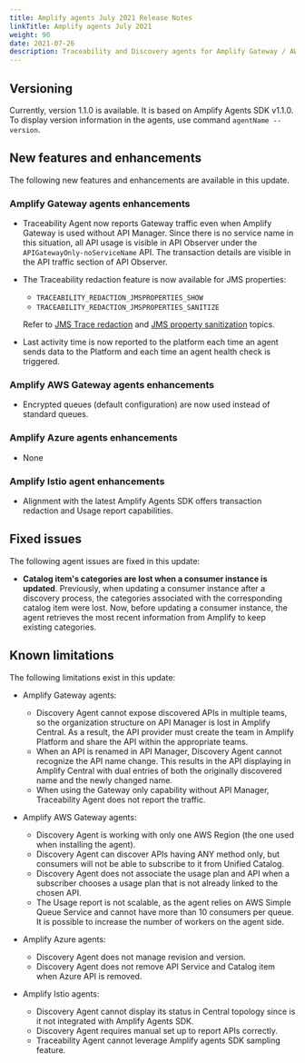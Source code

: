 ```yaml
---
title: Amplify agents July 2021 Release Notes
linkTitle: Amplify agents July 2021
weight: 90
date: 2021-07-26
description: Traceability and Discovery agents for Amplify Gateway / AWS / Azure / Istio provide better visibility into your multi-type gateway eco system. These agents collect data from the Gateway (API / traffic) and expose it in Amplify Central, providing you with a global vision of your eco system from a single interface.
---
```


## Versioning

Currently, version 1.1.0 is available. It is based on Amplify Agents SDK v1.1.0.
To display version information in the agents, use command `agentName --version`.

## New features and enhancements

The following new features and enhancements are available in this update.

### Amplify Gateway agents enhancements

* Traceability Agent now reports Gateway traffic even when Amplify Gateway is used without API Manager. Since there is no service name in this situation, all API usage is visible in API Observer under the `APIGatewayOnly-noServiceName` API. The transaction details are visible in the API traffic section of API Observer.
* The Traceability redaction feature is now available for JMS properties:
    * `TRACEABILITY_REDACTION_JMSPROPERTIES_SHOW`
    * `TRACEABILITY_REDACTION_JMSPROPERTIES_SANITIZE`

    Refer to [JMS Trace redaction](/docs/central/connected_agent_common_reference/trace_redaction/#jms-properties-show-rules) and [JMS property sanitization](/docs/central/connected_agent_common_reference/trace_redaction/#jms-properties-value-sanitization-rules) topics.
* Last activity time is now reported to the platform each time an agent sends data to the Platform and each time an agent health check is triggered.

### Amplify AWS Gateway agents enhancements

* Encrypted queues (default configuration) are now used instead of standard queues.

### Amplify Azure agents enhancements

* None

### Amplify Istio agent enhancements

* Alignment with the latest Amplify Agents SDK offers transaction redaction and Usage report capabilities.

## Fixed issues

The following agent issues are fixed in this update:

* **Catalog item's categories are lost when a consumer instance is updated**. Previously, when updating a consumer instance after a discovery process, the categories associated with the corresponding catalog item were lost. Now, before updating a consumer instance, the agent retrieves the most recent information from Amplify to keep existing categories.

## Known limitations

The following limitations exist in this update:

* Amplify Gateway agents:

    * Discovery Agent cannot expose discovered APIs in multiple teams, so the organization structure on API Manager is lost in Amplify Central. As a result, the API provider must create the team in Amplify Platform and share the API within the appropriate teams.
    * When an API is renamed in API Manager, Discovery Agent cannot recognize the API name change. This results in the API displaying in Amplify Central with dual entries of both the originally discovered name and the newly changed name.
    * When using the Gateway only capability without API Manager, Traceability Agent does not report the traffic.

* Amplify AWS Gateway agents:

    * Discovery Agent is working with only one AWS Region (the one used when installing the agent).
    * Discovery Agent can discover APIs having ANY method only, but consumers will not be able to subscribe to it from Unified Catalog.
    * Discovery Agent does not associate the usage plan and API when a subscriber chooses a usage plan that is not already linked to the chosen API.
    * The Usage report is not scalable, as the agent relies on AWS Simple Queue Service and cannot have more than 10 consumers per queue. It is possible to increase the number of workers on the agent side.

* Amplify Azure agents:

    * Discovery Agent does not manage revision and version.
    * Discovery Agent does not remove API Service and Catalog item when Azure API is removed.

* Amplify Istio agents:

    * Discovery Agent cannot display its status in Central topology since is it not integrated with Amplify Agents SDK.
    * Discovery Agent requires manual set up to report APIs correctly.
    * Traceability Agent cannot leverage Amplify agents SDK sampling feature.
